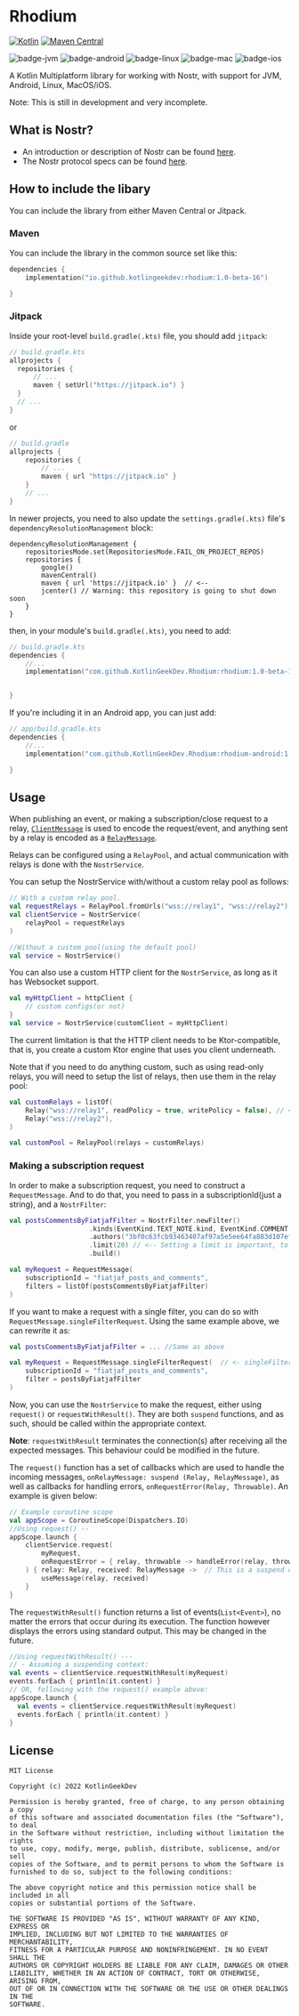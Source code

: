 # Rhodium

[![Kotlin](https://img.shields.io/badge/Kotlin-2.0.20-blue?style=flat&logo=kotlin)](https://kotlinlang.org)
[![Maven Central](https://img.shields.io/maven-central/v/io.github.kotlingeekdev/ballast?color=blue)](https://search.maven.org/search?q=g:io.github.kotlingeekdev)

![badge-jvm](http://img.shields.io/badge/platform-jvm-DB413D.svg?style=flat)
![badge-android](http://img.shields.io/badge/platform-android-6EDB8D.svg?style=flat)
![badge-linux](http://img.shields.io/badge/platform-linux-2D3F6C.svg?style=flat)
![badge-mac](http://img.shields.io/badge/platform-macos-111111.svg?style=flat)
![badge-ios](http://img.shields.io/badge/platform-ios-CDCDCD.svg?style=flat)

A Kotlin Multiplatform library for working with Nostr, with support for JVM, Android, Linux, MacOS/iOS.

Note: This is still in development and very incomplete.


## What is Nostr?
* An introduction or description of Nostr can be found [here](https://github.com/nostr-protocol/nostr).
* The Nostr protocol specs can be found [here](https://github.com/nostr-protocol/nips).

## How to include the libary
You can include the library from either Maven Central or Jitpack.

### Maven
You can include the library in the common source set like this:
```kotlin
dependencies {
    implementation("io.github.kotlingeekdev:rhodium:1.0-beta-16")

}
```

### Jitpack
  Inside your root-level `build.gradle(.kts)` file, you should add `jitpack`:
  ``` kotlin
// build.gradle.kts
allprojects {
    repositories {
        // ...
        maven { setUrl("https://jitpack.io") }
    }
    // ...
}
```

or

``` groovy
// build.gradle
allprojects {
    repositories {
        // ...
        maven { url "https://jitpack.io" }
    }
    // ...
}
```

In newer projects, you need to also update the `settings.gradle(.kts)` file's `dependencyResolutionManagement` block:

```
dependencyResolutionManagement {
    repositoriesMode.set(RepositoriesMode.FAIL_ON_PROJECT_REPOS)
    repositories {
        google()
        mavenCentral()
        maven { url 'https://jitpack.io' }  // <--
        jcenter() // Warning: this repository is going to shut down soon
    }
}
```
then, in your module's `build.gradle(.kts)`, you need to add:
```kotlin
// build.gradle.kts
dependencies {
    //...
    implementation("com.github.KotlinGeekDev.Rhodium:rhodium:1.0-beta-16")


}

```
If you're including it in an Android app, you can just add:
```kotlin
// app/build.gradle.kts
dependencies {
    //...
    implementation("com.github.KotlinGeekDev.Rhodium:rhodium-android:1.0-beta-16")

}
```

## Usage
When publishing an event, or making a subscription/close request to a relay, 
[`ClientMessage`](rhodium-core/src/commonMain/kotlin/rhodium/nostr/client/ClientMessage.kt) is used to encode the request/event,
and anything sent by a relay is encoded as a [`RelayMessage`](rhodium-core/src/commonMain/kotlin/rhodium/nostr/relay/RelayMessage.kt).</p>
Relays can be configured using a `RelayPool`, 
and actual communication with relays is done with the `NostrService`.</p>
You can setup the NostrService with/without a custom relay pool as follows:
```kotlin
// With a custom relay pool. 
val requestRelays = RelayPool.fromUrls("wss://relay1", "wss://relay2")
val clientService = NostrService(
    relayPool = requestRelays
)

//Without a custom pool(using the default pool)
val service = NostrService()
```
You can also use a custom HTTP client for the `NostrService`, as long as it has Websocket support.
```kotlin
val myHttpClient = httpClient { 
    // custom configs(or not)
}
val service = NostrService(customClient = myHttpClient)
```
The current limitation is that the HTTP client needs to be Ktor-compatible, that is, you create a 
custom Ktor engine that uses you client underneath.

Note that if you need to do anything custom, such as using read-only relays,
you will need to setup the list of relays, then use them in the relay pool:
```kotlin
val customRelays = listOf(
    Relay("wss://relay1", readPolicy = true, writePolicy = false), // <-- A relay with custom read/write policy.
    Relay("wss://relay2"),
)

val customPool = RelayPool(relays = customRelays)
```
### Making a subscription request
In order to make a subscription request, you need to construct a `RequestMessage`.
And to do that, you need to pass in a subscriptionId(just a string), and a `NostrFilter`:
```kotlin
val postsCommentsByFiatjafFilter = NostrFilter.newFilter()
                    .kinds(EventKind.TEXT_NOTE.kind, EventKind.COMMENT.kind) // <-- Looking for posts and comments. Other kinds can be added
                    .authors("3bf0c63fcb93463407af97a5e5ee64fa883d107ef9e558472c4eb9aaaefa459d") // <-- The profiles for which we want to find the posts and comments(as indicated by .kinds() above)
                    .limit(20) // <-- Setting a limit is important, to avoid issues with relays
                    .build()

val myRequest = RequestMessage(
    subscriptionId = "fiatjaf_posts_and_comments",
    filters = listOf(postsCommentsByFiatjafFilter)
)
```

If you want to make a request with a single filter, you can do so with `RequestMessage.singleFilterRequest`. 
Using the same example above, we can rewrite it as:

```kotlin
val postsCommentsByFiatjafFilter = ... //Same as above

val myRequest = RequestMessage.singleFilterRequest(  // <- singleFilterRequest is called here.
    subscriptionId = "fiatjaf_posts_and_comments",
    filter = postsByFiatjafFilter
)
```
Now, you can use the `NostrService` to make the request, either using `request()` or `requestWithResult()`. 
They are both `suspend` functions, and as such, should be called within the appropriate context.</p>
**Note**: `requestWithResult` terminates the connection(s) after receiving all the expected messages. This behaviour could be 
modified in the future.

The `request()` function has a set of callbacks which are used to handle the incoming messages,
`onRelayMessage: suspend (Relay, RelayMessage)`, as well as callbacks for handling errors, `onRequestError(Relay, Throwable)`.
An example is given below:
```kotlin
// Example coroutine scope
val appScope = CoroutineScope(Dispatchers.IO)
//Using request() --
appScope.launch {
    clientService.request(
        myRequest, 
        onRequestError = { relay, throwable -> handleError(relay, throwable) }
    ) { relay: Relay, received: RelayMessage ->  // This is a suspend callback, so suspend functions can be used here.
        useMessage(relay, received)
    }
}
```
The `requestWithResult()` function returns a list of events(`List<Event>`), no matter the errors that occur
during its execution. The function however displays the errors using standard output. This may be changed in the future.
```kotlin
//Using requestWithResult() ---
// - Assuming a suspending context:
val events = clientService.requestWithResult(myRequest)
events.forEach { println(it.content) }
// OR, following with the request() example above:
appScope.launch {
  val events = clientService.requestWithResult(myRequest)
  events.forEach { println(it.content) }  
}
```
## License

    MIT License
    
    Copyright (c) 2022 KotlinGeekDev
    
    Permission is hereby granted, free of charge, to any person obtaining a copy
    of this software and associated documentation files (the "Software"), to deal
    in the Software without restriction, including without limitation the rights
    to use, copy, modify, merge, publish, distribute, sublicense, and/or sell
    copies of the Software, and to permit persons to whom the Software is
    furnished to do so, subject to the following conditions:
    
    The above copyright notice and this permission notice shall be included in all
    copies or substantial portions of the Software.
    
    THE SOFTWARE IS PROVIDED "AS IS", WITHOUT WARRANTY OF ANY KIND, EXPRESS OR
    IMPLIED, INCLUDING BUT NOT LIMITED TO THE WARRANTIES OF MERCHANTABILITY,
    FITNESS FOR A PARTICULAR PURPOSE AND NONINFRINGEMENT. IN NO EVENT SHALL THE
    AUTHORS OR COPYRIGHT HOLDERS BE LIABLE FOR ANY CLAIM, DAMAGES OR OTHER
    LIABILITY, WHETHER IN AN ACTION OF CONTRACT, TORT OR OTHERWISE, ARISING FROM,
    OUT OF OR IN CONNECTION WITH THE SOFTWARE OR THE USE OR OTHER DEALINGS IN THE
    SOFTWARE.
